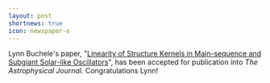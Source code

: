 ```yaml
---
layout: post
shortnews: true
icon: newspaper-o
---
```


Lynn Buchele's paper, "[Linearity of Structure Kernels in Main-sequence and Subgiant Solar-like Oscillators](https://arxiv.org/abs/2507.03083)", has been accepted for publication into <i>The Astrophysical Journal</i>. Congratulations Lynn! 
